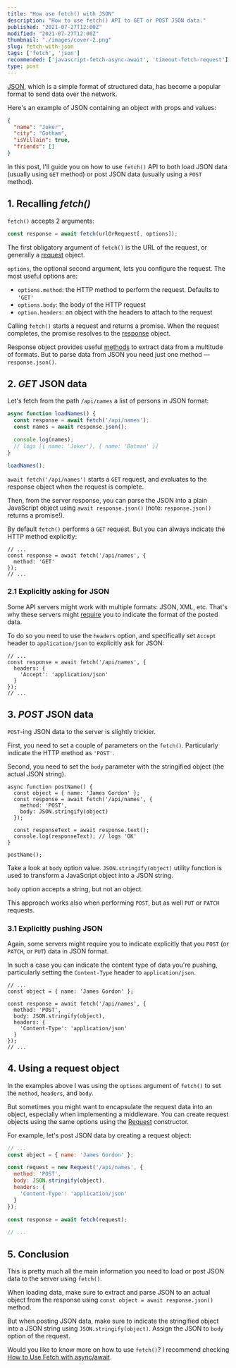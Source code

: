 ```yaml
---
title: "How use fetch() with JSON"
description: "How to use fetch() API to GET or POST JSON data."
published: "2021-07-27T12:00Z"
modified: "2021-07-27T12:00Z"
thumbnail: "./images/cover-2.png"
slug: fetch-with-json
tags: ['fetch', 'json']
recommended: ['javascript-fetch-async-await', 'timeout-fetch-request']
type: post
---
```


[JSON](https://developer.mozilla.org/en-US/docs/Learn/JavaScript/Objects/JSON), which is a simple format of structured data, has become a popular format to send data over the network.  

Here's an example of JSON containing an object with props and values:

```json
{
  "name": "Joker",
  "city": "Gotham",
  "isVillain": true,
  "friends": []
}
```

In this post, I'll guide you on how to use `fetch()` API to both load JSON data (usually using `GET` method) or post JSON
data (usually using a `POST` method).  

## 1. Recalling *fetch()*

`fetch()` accepts 2 arguments:  

```javascript
const response = await fetch(urlOrRequest[, options]);
```

The first obligatory argument of `fetch()` is the URL of the request, or generally a [request](https://developer.mozilla.org/en-US/docs/Web/API/Request) object.    

`options`, the optional second argument, lets you configure the request. The most useful options are:

* `options.method`: the HTTP method to perform the request. Defaults to `'GET'`
* `options.body`: the body of the HTTP request
* `option.headers`: an object with the headers to attach to the request

Calling `fetch()` starts a request and returns a promise. When the request completes, the promise resolves to the [response](https://developer.mozilla.org/en-US/docs/Web/API/Response) object.  

Response object provides useful [methods](https://developer.mozilla.org/en-US/docs/Web/API/Response#methods) to extract data from a multitude of formats. But to parse data from JSON you need just one method &mdash; `response.json()`.  

## 2. *GET* JSON data

Let's fetch from the path `/api/names` a list of persons in JSON format:

```javascript
async function loadNames() {
  const response = await fetch('/api/names');
  const names = await response.json();

  console.log(names); 
  // logs [{ name: 'Joker'}, { name: 'Batman' }]
}

loadNames();
```

`await fetch('/api/names')` starts a `GET` request, and evaluates to the response object when the request is complete.  

Then, from the server response, you can parse the JSON into a plain JavaScript object using `await response.json()` (note: `response.json()` returns a promise!).

By default `fetch()` performs a `GET` request. But you can always indicate the HTTP method explicitly:

```javascript{3}
// ...
const response = await fetch('/api/names', {
  method: 'GET'
});
// ...
```

### 2.1 Explicitly asking for JSON

Some API servers might work with multiple formats: JSON, XML, etc. That's why these servers might [require](https://stackoverflow.com/questions/43209924/rest-api-use-the-accept-application-json-http-header) you to indicate the format of the posted data.  

To do so you need to use the `headers` option, and specifically set `Accept` header to `application/json` to explicitly ask for JSON:

```javascript{3-5}
// ...
const response = await fetch('/api/names', {
  headers: {
    'Accept': 'application/json'
  }
});
// ...
```

## 3. *POST* JSON data

`POST`-ing JSON data to the server is slightly trickier.  

First, you need to set a couple of parameters on the `fetch()`. Particularly indicate the HTTP method as `'POST'`. 

Second, you need to set the `body` parameter with the stringified object (the actual JSON string).  

```javascript{4-5}
async function postName() {
  const object = { name: 'James Gordon' };
  const response = await fetch('/api/names', {
    method: 'POST',
    body: JSON.stringify(object)
  });

  const responseText = await response.text();
  console.log(responseText); // logs 'OK'
}

postName();
```

Take a look at `body` option value. `JSON.stringify(object)` utility function is used to transform a JavaScript object into a JSON string.  

`body` option accepts a string, but not an object.  

This approach works also when performing `POST`, but as well `PUT` or `PATCH` requests.  

### 3.1 Explicitly pushing JSON

Again, some servers might require you to indicate explicitly that you `POST` (or `PATCH`, or `PUT`) data in JSON format.  

In such a case you can indicate the content type of data you're pushing, particularly setting the `Content-Type` header to `application/json`.  

```javascript{6-8}
// ...
const object = { name: 'James Gordon' };

const response = await fetch('/api/names', {
  method: 'POST',
  body: JSON.stringify(object),
  headers: {
    'Content-Type': 'application/json'
  }
});
// ...
```

## 4. Using a request object

In the examples above I was using the `options` argument of `fetch()` to set the `method`, `headers`, and `body`. 

But sometimes you might want to encapsulate the request data into an object, especially when implementing a middleware. You can create request objects using the same options using the [Request](https://developer.mozilla.org/en-US/docs/Web/API/Request/Request) constructor.  

For example, let's post JSON data by creating a request object:

```javascript
// ...
const object = { name: 'James Gordon' };

const request = new Request('/api/names', {
  method: 'POST',
  body: JSON.stringify(object),
  headers: {
    'Content-Type': 'application/json'
  }
});

const response = await fetch(request);

// ...
```

## 5. Conclusion

This is pretty much all the main information you need to load or post JSON data to the server using `fetch()`.  

When loading data, make sure to extract and parse JSON to an actual object from the response using `const object = await response.json()` method.  

But when posting JSON data, make sure to indicate the stringified object into a JSON string using `JSON.stringify(object)`. Assign the JSON to `body` option of the request.  

Would you like to know more on how to use `fetch()`? I recommend checking [How to Use Fetch with async/await](/javascript-fetch-async-await/).